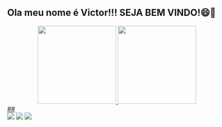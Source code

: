 
  ## Ola meu nome é Victor!!! SEJA BEM VINDO!😄👋  
<div align="center">
  <a href="https://github.com/vick">
  <img height="180em" src="https://github-readme-stats.vercel.app/api?username=vick&show_icons=true&theme=highcontrast&include_all_commits=true&count_private=true"/>
  <img height="180em" src="https://github-readme-stats.vercel.app/api/top-langs/?username=vick&layout=compact&langs_count=7&theme=highcontrast"/>
</div>
  ##
 
<div> 
  <a href="https://www.youtube.com/channel/UCRIMof1oAwM6etqTuiuNj8Q" target="_blank"><img src="https://img.shields.io/badge/YouTube-FF0000?style=for-the-badge&logo=youtube&logoColor=white" target="_blank"></a>
  <a href="https://www.instagram.com/eu_victin/" target="_blank"><img src="https://img.shields.io/badge/-Instagram-%23E4405F?style=for-the-badge&logo=instagram&logoColor=white" target="_blank"></a>
  <a href="https://www.facebook.com/profile.php?id=100017940162109" target="_blank"><img src="https://img.shields.io/badge/Facebook-1877F2?style=for-the-badge&logo=facebook&logoColor=white" target="_blank">
</div>
